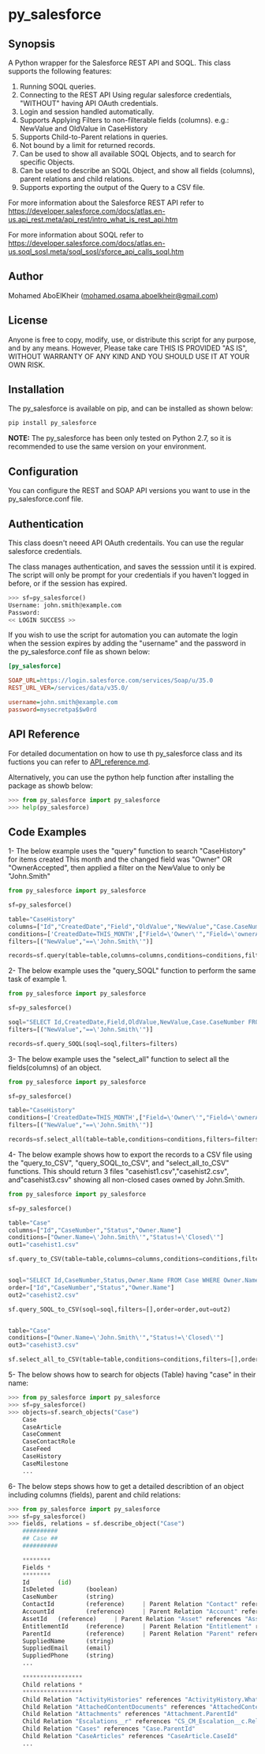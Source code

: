 # py_salesforce

## Synopsis

A Python wrapper for the Salesforce REST API and SOQL. This class supports the following features:

1. Running SOQL queries.
2. Connecting to the REST API Using regular salesforce credentials, "WITHOUT" having API OAuth credentials.
3. Login and session handled automatically.
4. Supports Applying Filters to non-filterable fields (columns). e.g.: NewValue and OldValue in CaseHistory
5. Supports Child-to-Parent relations in queries.
6. Not bound by a limit for returned records.
7. Can be used to show all available SOQL Objects, and to search for specific Objects.
8. Can be used to describe an SOQL Object, and show all fields (columns), parent relations and child relations.
9. Supports exporting the output of the Query to a CSV file.

For more information about the Salesforce REST API refer to https://developer.salesforce.com/docs/atlas.en-us.api_rest.meta/api_rest/intro_what_is_rest_api.htm

For more information about SOQL refer to https://developer.salesforce.com/docs/atlas.en-us.soql_sosl.meta/soql_sosl/sforce_api_calls_soql.htm

## Author

Mohamed AboElKheir (mohamed.osama.aboelkheir@gmail.com)

## License

Anyone is free to copy, modify, use, or distribute this script for any purpose, and by any means. However, Please take care THIS IS PROVIDED "AS IS", WITHOUT WARRANTY OF ANY KIND AND YOU SHOULD USE IT AT YOUR OWN RISK.

## Installation

The py_salesforce is available on pip, and can be installed as shown below:
```Bash
pip install py_salesforce
```

**NOTE:** The py_salesforce has been only tested on Python 2.7, so it is recommended to use the same version on your environment.

## Configuration

You can configure the REST and SOAP API versions you want to use in the py_salesforce.conf file.

## Authentication

This class doesn't neeed API OAuth credentails. You can use the regular salesforce credentials.

The class manages authentication, and saves the sesssion until it is expired. The script will only be prompt for your credentials if you haven't logged in before, or if the session has expired.

```python
>>> sf=py_salesforce()
Username: john.smith@example.com
Password:
<< LOGIN SUCCESS >>
```

If you wish to use the script for automation you can automate the login when the session expires by adding the "username" and the password in the py_salesforce.conf file as shown below:

```Ini
[py_salesforce]

SOAP_URL=https://login.salesforce.com/services/Soap/u/35.0
REST_URL_VER=/services/data/v35.0/

username=john.smith@example.com
password=mysecretpa$$w0rd

```

## API Reference

For detailed documentation on how to use th py_salesforce class and its fuctions you can refer to [API_reference.md](API_reference.md).

Alternatively, you can use the python help function after installing the package as showb below:

```python
>>> from py_salesforce import py_salesforce
>>> help(py_salesforce)
```

## Code Examples

1- The below example uses the "query" function to search "CaseHistory" for items created This month and the changed field was "Owner" OR "OwnerAccepted", then applied a filter on the NewValue to only be "John.Smith"

```python
from py_salesforce import py_salesforce

sf=py_salesforce()

table="CaseHistory"
columns=["Id","CreatedDate","Field","OldValue","NewValue","Case.CaseNumber"]
conditions=['CreatedDate=THIS_MONTH',["Field=\'Owner\'","Field=\'ownerAccepted\'"]]
filters=[("NewValue","==\'John.Smith\'")]

records=sf.query(table=table,columns=columns,conditions=conditions,filters=filters)
``` 

2- The below example uses the "query_SOQL" function to perform the same task of example 1.

```python
from py_salesforce import py_salesforce

sf=py_salesforce()

soql="SELECT Id,CreatedDate,Field,OldValue,NewValue,Case.CaseNumber FROM CaseHistory WHERE CreatedDate = THIS_MONTH and (Field=\'Owner\' OR Field=\'ownerAccepted\')"                                                                                 
filters=[("NewValue","==\'John.Smith\'")]

records=sf.query_SOQL(soql=soql,filters=filters)
```

3- The below example uses the "select_all" function to select all the fields(columns) of an object.

```python
from py_salesforce import py_salesforce

sf=py_salesforce()

table="CaseHistory"
conditions=['CreatedDate=THIS_MONTH',["Field=\'Owner\'","Field=\'ownerAccepted\'"]]
filters=[("NewValue","==\'John.Smith\'")]

records=sf.select_all(table=table,conditions=conditions,filters=filters)
```

4- The below example shows how to export the records to a CSV file using the "query_to_CSV", "query_SOQL_to_CSV", and "select_all_to_CSV" functions. This should return 3 files "casehist1.csv","casehist2.csv", and"casehist3.csv" showing all non-closed cases owned by John.Smith.

```python
from py_salesforce import py_salesforce

sf=py_salesforce()

table="Case"
columns=["Id","CaseNumber","Status","Owner.Name"]
conditions=["Owner.Name=\'John.Smith\'","Status!=\'Closed\'"]
out1="casehist1.csv"

sf.query_to_CSV(table=table,columns=columns,conditions=conditions,filters=[],out=out1)


soql="SELECT Id,CaseNumber,Status,Owner.Name FROM Case WHERE Owner.Name=\'John.Smith\' and Status!=\'Closed\'"
order=["Id","CaseNumber","Status","Owner.Name"]
out2="casehist2.csv"

sf.query_SOQL_to_CSV(soql=soql,filters=[],order=order,out=out2)


table="Case"
conditions=["Owner.Name=\'John.Smith\'","Status!=\'Closed\'"]
out3="casehist3.csv"

sf.select_all_to_CSV(table=table,conditions=conditions,filters=[],order=[],out=out3)
```

5- The below shows how to search for objects (Table) having "case" in their name:

```python
>>> from py_salesforce import py_salesforce
>>> sf=py_salesforce()
>>> objects=sf.search_objects("Case")
    Case
    CaseArticle
    CaseComment
    CaseContactRole
    CaseFeed
    CaseHistory
    CaseMilestone
    ...

```

6- The below steps shows how to get a detailed describtion of an object including columns (fields), parent and child relations:

```python
>>> from py_salesforce import py_salesforce
>>> sf=py_salesforce()
>>> fields, relations = sf.describe_object("Case")
    ##########
    ## Case ##
    ##########

    ********
    Fields *
    ********
    Id        (id)
    IsDeleted         (boolean)
    CaseNumber        (string)
    ContactId         (reference)     | Parent Relation "Contact" references "Contact"
    AccountId         (reference)     | Parent Relation "Account" references "Account"
    AssetId   (reference)     | Parent Relation "Asset" references "Asset"
    EntitlementId     (reference)     | Parent Relation "Entitlement" references "Entitlement"
    ParentId          (reference)     | Parent Relation "Parent" references "Case"
    SuppliedName      (string)
    SuppliedEmail     (email)
    SuppliedPhone     (string)
    ...

    *****************
    Child relations *
    *****************
    Child Relation "ActivityHistories" references "ActivityHistory.WhatId"
    Child Relation "AttachedContentDocuments" references "AttachedContentDocument.LinkedEntityId"
    Child Relation "Attachments" references "Attachment.ParentId"
    Child Relation "Escalations__r" references "CS_CM_Escalation__c.Related_Case__c"
    Child Relation "Cases" references "Case.ParentId"
    Child Relation "CaseArticles" references "CaseArticle.CaseId"
    ...

```

